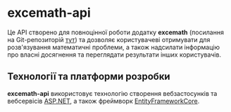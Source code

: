 # excemath-api

Це API створено для повноцінної роботи додатку **excemath** (посилання на Git-репозиторій [тут](https://github.com/miu-miu-enjoyers/excemath "excemath")) та дозволяє користувачеві отримувати для розв'язування математичні проблеми, а також надсилати інформацію про власні досягнення та переглядати результати інших користувачів.

## Технології та платформи розробки
**excemath-api** використовує технологію створення вебзастосунків та вебсервісів [ASP.NET](https://dotnet.microsoft.com/en-us/apps/aspnet "ASP.NET"), а також фреймворк [EntityFrameworkCore](https://learn.microsoft.com/en-us/ef/core/ "EntityFrameworkCore").
